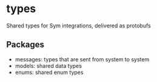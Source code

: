 # types

Shared types for Sym integrations, delivered as protobufs

## Packages

* messages: types that are sent from system to system
* models: shared data types
* enums: shared enum types
